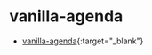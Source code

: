 # vanilla-agenda
- [vanilla-agenda](https://washingtondeveloper.github.io/vanilla-agenda/){:target="_blank"}
